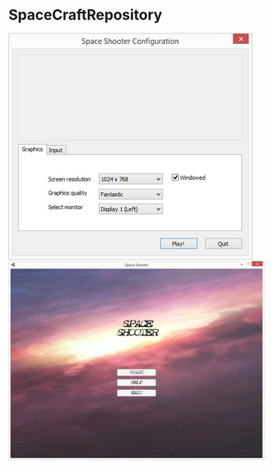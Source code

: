 # SpaceCraftRepository

![NativeAppClientPicture](./SpaceCraft/Images/start.jpg)
![NativeAppClientPicture](./SpaceCraft/Images/menu.jpg)
